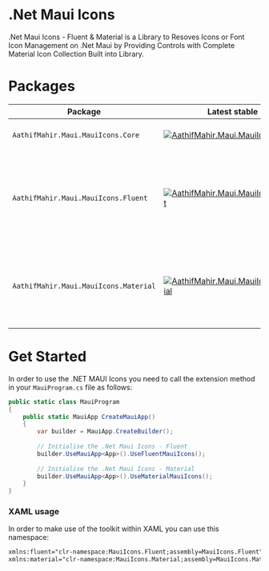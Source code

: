 # .Net Maui Icons

.Net Maui Icons - Fluent & Material is a Library to Resoves Icons or Font Icon Management on .Net Maui by Providing Controls with Complete Material Icon Collection Built into Library.

# Packages

Package | Latest stable | Latest Preview | Description
---------|---------------|---------------|------------
`AathifMahir.Maui.MauiIcons.Core` | [![AathifMahir.Maui.MauiIcons.Core](https://img.shields.io/nuget/v/AathifMahir.Maui.MauiIcons.Core)](https://nuget.org/packages/AathifMahir.Maui.MauiIcons.Core/) | [![AathifMahir.Maui.MauiIcons.Core](https://img.shields.io/nuget/vpre/AathifMahir.Maui.MauiIcons.Core)](https://nuget.org/packages/AathifMahir.Maui.MauiIcons.Core/absoluteLatest) | Core Library for Maui Icons
`AathifMahir.Maui.MauiIcons.Fluent` | [![AathifMahir.Maui.MauiIcons.Fluent](https://img.shields.io/nuget/v/AathifMahir.Maui.MauiIcons.Fluent)](https://nuget.org/packages/AathifMahir.Maui.MauiIcons.Fluent/) | [![AathifMahir.Maui.MauiIcons.Fluent](https://img.shields.io/nuget/vpre/AathifMahir.Maui.MauiIcons.Fluent)](https://nuget.org/packages/AathifMahir.Maui.MauiIcons.Fluent/absoluteLatest) | Maui Icons - Fluent Package Contains Complete Collection of Segoe UI FLuent Icons.
`AathifMahir.Maui.MauiIcons.Material` | [![AathifMahir.Maui.MauiIcons.Material](https://img.shields.io/nuget/v/AathifMahir.Maui.MauiIcons.Material)](https://nuget.org/packages/AathifMahir.Maui.MauiIcons.Material/) | [![AathifMahir.Maui.MauiIcons.Material](https://img.shields.io/nuget/vpre/AathifMahir.Maui.MauiIcons.Material)](https://nuget.org/packages/AathifMahir.Maui.MauiIcons.Material/absoluteLatest) | Maui Icons - Material Package Contains Complete Collection of Material Icons.


# Get Started
In order to use the .NET MAUI Icons you need to call the extension method in your `MauiProgram.cs` file as follows:

```csharp
public static class MauiProgram
{
	public static MauiApp CreateMauiApp()
	{
		var builder = MauiApp.CreateBuilder();
		
		// Initialise the .Net Maui Icons - Fluent
		builder.UseMauiApp<App>().UseFluentMauiIcons();
		
		// Initialise the .Net Maui Icons - Material
		builder.UseMauiApp<App>().UseMaterialMauiIcons();
	}
}
```

### XAML usage

In order to make use of the toolkit within XAML you can use this namespace:

```xml
xmlns:fluent="clr-namespace:MauiIcons.Fluent;assembly=MauiIcons.Fluent"
xmlns:material="clr-namespace:MauiIcons.Material;assembly=MauiIcons.Material"
```
